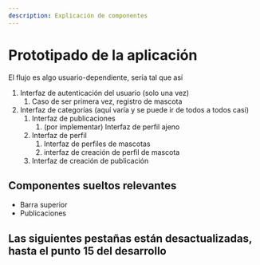 ```yaml
---
description: Explicación de componentes
---
```


# Prototipado de la aplicación

El flujo es algo usuario-dependiente, sería tal que así

1. Interfaz de autenticación del usuario (solo una vez)
   1. Caso de ser primera vez, registro de mascota
2. Interfaz de categorías (aquí varía y se puede ir de todos a todos casi)
   1. Interfaz de publicaciones
      1. (por implementar) Interfaz de perfil ajeno
   2. Interfaz de perfil
      1. Interfaz de perfiles de mascotas
      2. interfaz de creación de perfil de mascota
   3. Interfaz de creación de publicación

## Componentes sueltos relevantes

* Barra superior
* Publicaciones

## Las siguientes pestañas están desactualizadas, hasta el punto 15 del desarrollo
